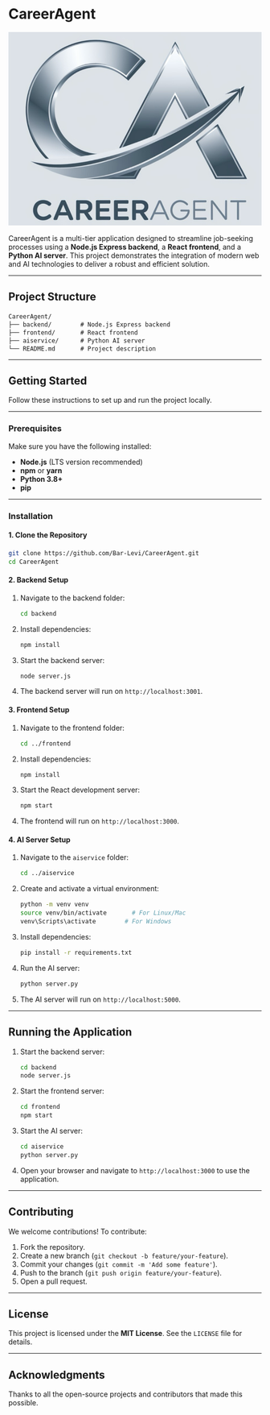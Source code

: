 
# CareerAgent

![CareerAgent Logo](./logo.png)

CareerAgent is a multi-tier application designed to streamline job-seeking processes using a **Node.js Express backend**, a **React frontend**, and a **Python AI server**. This project demonstrates the integration of modern web and AI technologies to deliver a robust and efficient solution.

---

## Project Structure

```plaintext
CareerAgent/
├── backend/        # Node.js Express backend
├── frontend/       # React frontend
├── aiservice/      # Python AI server
└── README.md       # Project description
```

---

## Getting Started

Follow these instructions to set up and run the project locally.

---

### Prerequisites

Make sure you have the following installed:
- **Node.js** (LTS version recommended)
- **npm** or **yarn**
- **Python 3.8+**
- **pip**

---

### Installation

#### 1. Clone the Repository

```bash
git clone https://github.com/Bar-Levi/CareerAgent.git
cd CareerAgent
```

#### 2. Backend Setup

1. Navigate to the backend folder:
   ```bash
   cd backend
   ```
2. Install dependencies:
   ```bash
   npm install
   ```
3. Start the backend server:
   ```bash
   node server.js
   ```
4. The backend server will run on `http://localhost:3001`.

#### 3. Frontend Setup

1. Navigate to the frontend folder:
   ```bash
   cd ../frontend
   ```
2. Install dependencies:
   ```bash
   npm install
   ```
3. Start the React development server:
   ```bash
   npm start
   ```
4. The frontend will run on `http://localhost:3000`.

#### 4. AI Server Setup

1. Navigate to the `aiservice` folder:
   ```bash
   cd ../aiservice
   ```
2. Create and activate a virtual environment:
   ```bash
   python -m venv venv
   source venv/bin/activate       # For Linux/Mac
   venv\Scripts\activate        # For Windows
   ```
3. Install dependencies:
   ```bash
   pip install -r requirements.txt
   ```
4. Run the AI server:
   ```bash
   python server.py
   ```
5. The AI server will run on `http://localhost:5000`.

---

## Running the Application

1. Start the backend server:
   ```bash
   cd backend
   node server.js
   ```

2. Start the frontend server:
   ```bash
   cd frontend
   npm start
   ```

3. Start the AI server:
   ```bash
   cd aiservice
   python server.py
   ```

4. Open your browser and navigate to `http://localhost:3000` to use the application.

---

## Contributing

We welcome contributions! To contribute:
1. Fork the repository.
2. Create a new branch (`git checkout -b feature/your-feature`).
3. Commit your changes (`git commit -m 'Add some feature'`).
4. Push to the branch (`git push origin feature/your-feature`).
5. Open a pull request.

---

## License

This project is licensed under the **MIT License**. See the `LICENSE` file for details.

---

## Acknowledgments

Thanks to all the open-source projects and contributors that made this possible.
